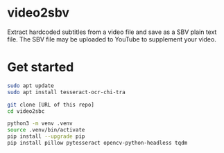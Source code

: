 # video2sbv

Extract hardcoded subtitles from a video file and save as a SBV plain text file.
The SBV file may be uploaded to YouTube to supplement your video.

# Get started
```bash
sudo apt update
sudo apt install tesseract-ocr-chi-tra

git clone [URL of this repo]
cd video2sbc

python3 -m venv .venv
source .venv/bin/activate
pip install --upgrade pip
pip install pillow pytesseract opencv-python-headless tqdm
```